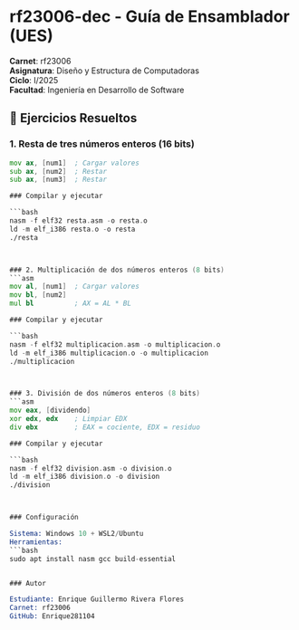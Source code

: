 # rf23006-dec - Guía de Ensamblador (UES)

**Carnet**: rf23006  
**Asignatura**: Diseño y Estructura de Computadoras  
**Ciclo**: I/2025  
**Facultad**: Ingeniería en Desarrollo de Software  

## 🧮 Ejercicios Resueltos

### 1. Resta de tres números enteros (16 bits)
```asm
mov ax, [num1]  ; Cargar valores
sub ax, [num2]  ; Restar
sub ax, [num3]  ; Restar

### Compilar y ejecutar

```bash
nasm -f elf32 resta.asm -o resta.o
ld -m elf_i386 resta.o -o resta
./resta



### 2. Multiplicación de dos números enteros (8 bits)
```asm
mov al, [num1]  ; Cargar valores
mov bl, [num2]
mul bl          ; AX = AL * BL

### Compilar y ejecutar

```bash
nasm -f elf32 multiplicacion.asm -o multiplicacion.o
ld -m elf_i386 multiplicacion.o -o multiplicacion
./multiplicacion



### 3. División de dos números enteros (8 bits)
```asm
mov eax, [dividendo]
xor edx, edx    ; Limpiar EDX
div ebx         ; EAX = cociente, EDX = residuo

### Compilar y ejecutar

```bash
nasm -f elf32 division.asm -o division.o
ld -m elf_i386 division.o -o division
./division



### Configuración

Sistema: Windows 10 + WSL2/Ubuntu
Herramientas:
```bash
sudo apt install nasm gcc build-essential


### Autor

Estudiante: Enrique Guillermo Rivera Flores
Carnet: rf23006
GitHub: Enrique281104